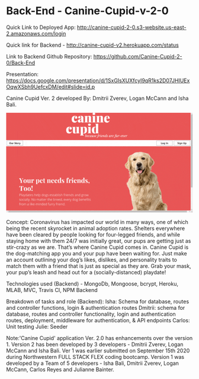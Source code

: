 # Back-End - Canine-Cupid-v-2-0

Quick Link to Deployed App: http://canine-cupid-2-0.s3-website.us-east-2.amazonaws.com/login

Quick link for Backend - http://canine-cupid-v2.herokuapp.com/status

Link to Backend Github Repository: https://github.com/Canine-Cupid-2-0/Back-End

Presentation: https://docs.google.com/presentation/d/1SxGIsXUXfcyI9qR1ks2D07JHIUExOqwXSbh9UefcxDM/edit#slide=id.p

Canine Cupid Ver. 2 developed By: Dmitrii Zverev, Logan McCann and Isha Bali.

![](/canine-cupid-2-0.gif)

Concept: Coronavirus has impacted our world in many ways, one of which being the recent skyrocket in animal adoption rates. Shelters everywhere have been cleared by people looking for four-legged friends, and while staying home with them 24/7 was initially great, our pups are getting just as stir-crazy as we are. That’s where Canine Cupid comes in. Canine Cupid is the dog-matching app you and your pup have been waiting for. Just make an account outlining your dog’s likes, dislikes, and personality traits to match them with a friend that is just as special as they are. Grab your mask, your pup’s leash and head out for a (socially-distanced) playdate!
 
Technologies used (Backend) - MongoDb, Mongoose, bcrypt, Heroku, MLAB, MVC, Travis CI, NPM Backend

Breakdown of tasks and role (Backend):
    Isha: Schema for database, routes and controller functions, login & authentication routes
    Dmitrii: schema for database, routes and controller functionality, login and authentication routes, deployment, middleware for authentication, & API endpoints
    Carlos: Unit testing Julie: Seeder

Note:'Canine Cupid' application Ver. 2.0 has enhancements over the version 1. Version 2 has been developed by 3 developers -  Dmitrii Zverev, Logan McCann and Isha Bali. Ver 1 was earlier submitted on September 15th 2020 during Northwestern FULL STACK FLEX coding bootcamp.  Version 1 was developed by a Team of 5 developers - Isha Bali, Dmitrii Zverev, Logan McCann, Carlos Reyes and Julianne Bainter.

